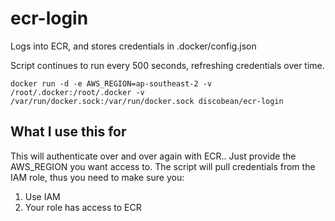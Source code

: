 # ecr-login
Logs into ECR, and stores credentials in .docker/config.json

Script continues to run every 500 seconds, refreshing credentials over time.

```
docker run -d -e AWS_REGION=ap-southeast-2 -v /root/.docker:/root/.docker -v /var/run/docker.sock:/var/run/docker.sock discobean/ecr-login
```

## What I use this for

This will authenticate over and over again with ECR.. Just provide the AWS_REGION you want access to.  The script will pull credentials from the IAM role, thus you need to make sure you:

1. Use IAM
2. Your role has access to ECR
